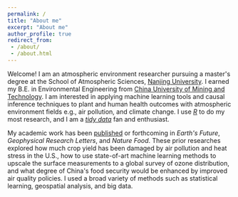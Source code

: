 ```yaml
---
permalink: /
title: "About me"
excerpt: "About me"
author_profile: true
redirect_from:
 - /about/
 - /about.html
---
```


Welcome! I am an atmospheric environment researcher pursuing a master's degree at
the School of Atmospheric Sciences, [Nanjing University](https://en.wikipedia.org/wiki/Nanjing_University). I earned my B.E. in
Environmental Engineering from [China University of Mining and Technology](https://en.wikipedia.org/wiki/China_University_of_Mining_and_Technology).
I am interested in applying machine learning tools and causal inference techniques
to plant and human health outcomes with atmospheric environment fields e.g., air pollution, and climate change.
I use *[R](https://cran.r-project.org/)* to do my most research, and I am a *[tidy data](https://doi.org/10.18637/jss.v059.i10)* fan and enthusiast.

My academic work has been [published](publications) or forthcoming in *Earth's Future*,
*Geophysical Research Letters*, and *Nature Food*. These prior researches explored
how much crop yield has been damaged by air pollution and heat stress in the U.S.,
how to use state-of-art machine learning methods to upscale the surface measurements
to a global survey of ozone distribution, and what degree of China's food security would
be enhanced by improved air quality policies. I used a broad variety of methods such as 
statistical learning, geospatial analysis, and big data.
